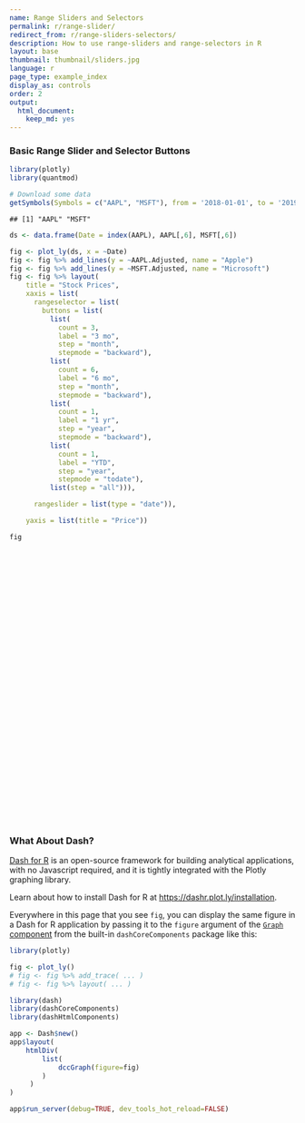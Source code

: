 ```yaml
---
name: Range Sliders and Selectors
permalink: r/range-slider/
redirect_from: r/range-sliders-selectors/
description: How to use range-sliders and range-selectors in R
layout: base
thumbnail: thumbnail/sliders.jpg
language: r
page_type: example_index
display_as: controls
order: 2
output:
  html_document:
    keep_md: yes
---
```



### Basic Range Slider and Selector Buttons


```r
library(plotly)
library(quantmod)

# Download some data
getSymbols(Symbols = c("AAPL", "MSFT"), from = '2018-01-01', to = '2019-01-01')
```

```
## [1] "AAPL" "MSFT"
```

```r
ds <- data.frame(Date = index(AAPL), AAPL[,6], MSFT[,6])

fig <- plot_ly(ds, x = ~Date)
fig <- fig %>% add_lines(y = ~AAPL.Adjusted, name = "Apple")
fig <- fig %>% add_lines(y = ~MSFT.Adjusted, name = "Microsoft")
fig <- fig %>% layout(
    title = "Stock Prices",
    xaxis = list(
      rangeselector = list(
        buttons = list(
          list(
            count = 3,
            label = "3 mo",
            step = "month",
            stepmode = "backward"),
          list(
            count = 6,
            label = "6 mo",
            step = "month",
            stepmode = "backward"),
          list(
            count = 1,
            label = "1 yr",
            step = "year",
            stepmode = "backward"),
          list(
            count = 1,
            label = "YTD",
            step = "year",
            stepmode = "todate"),
          list(step = "all"))),

      rangeslider = list(type = "date")),

    yaxis = list(title = "Price"))

fig
```

<div id="htmlwidget-dd769f94a0dde3d93e43" style="width:672px;height:480px;" class="plotly html-widget"></div>
<script type="application/json" data-for="htmlwidget-dd769f94a0dde3d93e43">{"x":{"visdat":{"5c5fdd9cec6":["function () ","plotlyVisDat"]},"cur_data":"5c5fdd9cec6","attrs":{"5c5fdd9cec6":{"x":{},"alpha_stroke":1,"sizes":[10,100],"spans":[1,20],"y":{},"type":"scatter","mode":"lines","name":"Apple","inherit":true},"5c5fdd9cec6.1":{"x":{},"alpha_stroke":1,"sizes":[10,100],"spans":[1,20],"y":{},"type":"scatter","mode":"lines","name":"Microsoft","inherit":true}},"layout":{"margin":{"b":40,"l":60,"t":25,"r":10},"title":"Stock Prices","xaxis":{"domain":[0,1],"automargin":true,"rangeselector":{"buttons":[{"count":3,"label":"3 mo","step":"month","stepmode":"backward"},{"count":6,"label":"6 mo","step":"month","stepmode":"backward"},{"count":1,"label":"1 yr","step":"year","stepmode":"backward"},{"count":1,"label":"YTD","step":"year","stepmode":"todate"},{"step":"all"}]},"rangeslider":{"type":"date"},"title":"Date"},"yaxis":{"domain":[0,1],"automargin":true,"title":"Price"},"hovermode":"closest","showlegend":true},"source":"A","config":{"showSendToCloud":false},"data":[{"x":["2018-01-02","2018-01-03","2018-01-04","2018-01-05","2018-01-08","2018-01-09","2018-01-10","2018-01-11","2018-01-12","2018-01-16","2018-01-17","2018-01-18","2018-01-19","2018-01-22","2018-01-23","2018-01-24","2018-01-25","2018-01-26","2018-01-29","2018-01-30","2018-01-31","2018-02-01","2018-02-02","2018-02-05","2018-02-06","2018-02-07","2018-02-08","2018-02-09","2018-02-12","2018-02-13","2018-02-14","2018-02-15","2018-02-16","2018-02-20","2018-02-21","2018-02-22","2018-02-23","2018-02-26","2018-02-27","2018-02-28","2018-03-01","2018-03-02","2018-03-05","2018-03-06","2018-03-07","2018-03-08","2018-03-09","2018-03-12","2018-03-13","2018-03-14","2018-03-15","2018-03-16","2018-03-19","2018-03-20","2018-03-21","2018-03-22","2018-03-23","2018-03-26","2018-03-27","2018-03-28","2018-03-29","2018-04-02","2018-04-03","2018-04-04","2018-04-05","2018-04-06","2018-04-09","2018-04-10","2018-04-11","2018-04-12","2018-04-13","2018-04-16","2018-04-17","2018-04-18","2018-04-19","2018-04-20","2018-04-23","2018-04-24","2018-04-25","2018-04-26","2018-04-27","2018-04-30","2018-05-01","2018-05-02","2018-05-03","2018-05-04","2018-05-07","2018-05-08","2018-05-09","2018-05-10","2018-05-11","2018-05-14","2018-05-15","2018-05-16","2018-05-17","2018-05-18","2018-05-21","2018-05-22","2018-05-23","2018-05-24","2018-05-25","2018-05-29","2018-05-30","2018-05-31","2018-06-01","2018-06-04","2018-06-05","2018-06-06","2018-06-07","2018-06-08","2018-06-11","2018-06-12","2018-06-13","2018-06-14","2018-06-15","2018-06-18","2018-06-19","2018-06-20","2018-06-21","2018-06-22","2018-06-25","2018-06-26","2018-06-27","2018-06-28","2018-06-29","2018-07-02","2018-07-03","2018-07-05","2018-07-06","2018-07-09","2018-07-10","2018-07-11","2018-07-12","2018-07-13","2018-07-16","2018-07-17","2018-07-18","2018-07-19","2018-07-20","2018-07-23","2018-07-24","2018-07-25","2018-07-26","2018-07-27","2018-07-30","2018-07-31","2018-08-01","2018-08-02","2018-08-03","2018-08-06","2018-08-07","2018-08-08","2018-08-09","2018-08-10","2018-08-13","2018-08-14","2018-08-15","2018-08-16","2018-08-17","2018-08-20","2018-08-21","2018-08-22","2018-08-23","2018-08-24","2018-08-27","2018-08-28","2018-08-29","2018-08-30","2018-08-31","2018-09-04","2018-09-05","2018-09-06","2018-09-07","2018-09-10","2018-09-11","2018-09-12","2018-09-13","2018-09-14","2018-09-17","2018-09-18","2018-09-19","2018-09-20","2018-09-21","2018-09-24","2018-09-25","2018-09-26","2018-09-27","2018-09-28","2018-10-01","2018-10-02","2018-10-03","2018-10-04","2018-10-05","2018-10-08","2018-10-09","2018-10-10","2018-10-11","2018-10-12","2018-10-15","2018-10-16","2018-10-17","2018-10-18","2018-10-19","2018-10-22","2018-10-23","2018-10-24","2018-10-25","2018-10-26","2018-10-29","2018-10-30","2018-10-31","2018-11-01","2018-11-02","2018-11-05","2018-11-06","2018-11-07","2018-11-08","2018-11-09","2018-11-12","2018-11-13","2018-11-14","2018-11-15","2018-11-16","2018-11-19","2018-11-20","2018-11-21","2018-11-23","2018-11-26","2018-11-27","2018-11-28","2018-11-29","2018-11-30","2018-12-03","2018-12-04","2018-12-06","2018-12-07","2018-12-10","2018-12-11","2018-12-12","2018-12-13","2018-12-14","2018-12-17","2018-12-18","2018-12-19","2018-12-20","2018-12-21","2018-12-24","2018-12-26","2018-12-27","2018-12-28","2018-12-31"],"y":[166.353714,166.324722,167.09729,168.999741,168.37204,168.352722,168.314102,169.270157,171.018112,170.148972,172.959213,173.113693,172.341141,170.931198,170.969803,168.246521,165.243134,165.62941,162.201141,161.245102,161.689316,162.027328,154.996933,151.124405,157.440155,154.069824,149.830368,151.66301,157.77179,159.352325,162.290359,167.739807,167.196793,166.634399,165.878067,167.264679,170.173615,173.538284,172.975922,172.714111,169.688766,170.862076,171.453583,171.308121,169.717896,171.569931,174.517639,176.204834,174.507965,173.024384,173.228012,172.617157,169.979706,169.921524,166.072006,163.725449,159.934097,167.526505,163.230911,161.427368,162.687927,161.621307,163.279419,166.401688,167.555557,163.269745,164.889023,167.991928,167.206497,168.854919,169.426971,170.483932,172.83046,172.442596,167.555557,160.69043,160.225021,157.994827,158.683258,159.235962,157.393631,160.2444,163.967834,171.211151,171.521423,178.250809,179.540436,180.403427,181.673676,184.272324,183.571487,183.143204,181.478729,183.172379,182.014069,181.352158,182.637039,182.179535,183.347641,183.143204,183.561768,182.899872,182.510513,181.897247,185.177567,186.725281,188.165878,188.818054,188.311905,186.59874,186.141235,187.1633,185.625336,185.722702,183.814865,183.717484,180.748672,181.537109,180.524796,179.99913,177.322327,179.522186,179.259369,180.563736,180.184082,182.199005,179.025772,180.46637,182.967972,185.508545,185.284698,182.880386,185.946564,186.238571,185.829773,186.355377,185.333313,186.773956,186.345688,186.511108,187.864151,189.635712,189.041946,185.897903,184.856369,185.226242,196.137955,201.871216,202.455231,203.5065,201.598648,201.734955,203.321579,202.715927,204.024841,204.884491,205.363083,208.371658,212.532806,210.462006,210.051727,210.061523,210.491318,211.145767,212.88446,214.603638,217.807571,219.809998,222.349686,223.062759,221.607346,217.924789,216.16655,213.265411,218.65741,215.941879,221.15799,218.647614,212.825882,213.177521,213.304474,214.92601,212.610977,215.668365,217.035889,215.306931,219.731857,220.50354,221.988266,223.961426,226.686707,222.70134,219.087158,218.579269,221.607346,211.34111,209.475433,216.957748,212.317917,216.996811,216.059097,211.008987,214.222672,215.531601,217.563354,210.100586,214.70134,211.282532,207.316696,208.352112,213.783142,217.065186,202.667099,196.913727,199.043182,205.079803,204.364258,200.423798,190.327621,188.426025,183.103485,187.622253,189.700302,182.182083,173.477814,173.281754,168.8806,171.164505,170.792038,177.359451,175.996933,175.046158,181.162659,173.193542,171.262527,165.155823,166.243851,165.293045,165.753738,167.567123,162.205368,160.695862,162.783722,157.706192,153.726532,147.747253,143.924454,154.059814,153.059998,153.138428,154.618546],"type":"scatter","mode":"lines","name":"Apple","marker":{"color":"rgba(31,119,180,1)","line":{"color":"rgba(31,119,180,1)"}},"error_y":{"color":"rgba(31,119,180,1)"},"error_x":{"color":"rgba(31,119,180,1)"},"line":{"color":"rgba(31,119,180,1)"},"xaxis":"x","yaxis":"y","frame":null},{"x":["2018-01-02","2018-01-03","2018-01-04","2018-01-05","2018-01-08","2018-01-09","2018-01-10","2018-01-11","2018-01-12","2018-01-16","2018-01-17","2018-01-18","2018-01-19","2018-01-22","2018-01-23","2018-01-24","2018-01-25","2018-01-26","2018-01-29","2018-01-30","2018-01-31","2018-02-01","2018-02-02","2018-02-05","2018-02-06","2018-02-07","2018-02-08","2018-02-09","2018-02-12","2018-02-13","2018-02-14","2018-02-15","2018-02-16","2018-02-20","2018-02-21","2018-02-22","2018-02-23","2018-02-26","2018-02-27","2018-02-28","2018-03-01","2018-03-02","2018-03-05","2018-03-06","2018-03-07","2018-03-08","2018-03-09","2018-03-12","2018-03-13","2018-03-14","2018-03-15","2018-03-16","2018-03-19","2018-03-20","2018-03-21","2018-03-22","2018-03-23","2018-03-26","2018-03-27","2018-03-28","2018-03-29","2018-04-02","2018-04-03","2018-04-04","2018-04-05","2018-04-06","2018-04-09","2018-04-10","2018-04-11","2018-04-12","2018-04-13","2018-04-16","2018-04-17","2018-04-18","2018-04-19","2018-04-20","2018-04-23","2018-04-24","2018-04-25","2018-04-26","2018-04-27","2018-04-30","2018-05-01","2018-05-02","2018-05-03","2018-05-04","2018-05-07","2018-05-08","2018-05-09","2018-05-10","2018-05-11","2018-05-14","2018-05-15","2018-05-16","2018-05-17","2018-05-18","2018-05-21","2018-05-22","2018-05-23","2018-05-24","2018-05-25","2018-05-29","2018-05-30","2018-05-31","2018-06-01","2018-06-04","2018-06-05","2018-06-06","2018-06-07","2018-06-08","2018-06-11","2018-06-12","2018-06-13","2018-06-14","2018-06-15","2018-06-18","2018-06-19","2018-06-20","2018-06-21","2018-06-22","2018-06-25","2018-06-26","2018-06-27","2018-06-28","2018-06-29","2018-07-02","2018-07-03","2018-07-05","2018-07-06","2018-07-09","2018-07-10","2018-07-11","2018-07-12","2018-07-13","2018-07-16","2018-07-17","2018-07-18","2018-07-19","2018-07-20","2018-07-23","2018-07-24","2018-07-25","2018-07-26","2018-07-27","2018-07-30","2018-07-31","2018-08-01","2018-08-02","2018-08-03","2018-08-06","2018-08-07","2018-08-08","2018-08-09","2018-08-10","2018-08-13","2018-08-14","2018-08-15","2018-08-16","2018-08-17","2018-08-20","2018-08-21","2018-08-22","2018-08-23","2018-08-24","2018-08-27","2018-08-28","2018-08-29","2018-08-30","2018-08-31","2018-09-04","2018-09-05","2018-09-06","2018-09-07","2018-09-10","2018-09-11","2018-09-12","2018-09-13","2018-09-14","2018-09-17","2018-09-18","2018-09-19","2018-09-20","2018-09-21","2018-09-24","2018-09-25","2018-09-26","2018-09-27","2018-09-28","2018-10-01","2018-10-02","2018-10-03","2018-10-04","2018-10-05","2018-10-08","2018-10-09","2018-10-10","2018-10-11","2018-10-12","2018-10-15","2018-10-16","2018-10-17","2018-10-18","2018-10-19","2018-10-22","2018-10-23","2018-10-24","2018-10-25","2018-10-26","2018-10-29","2018-10-30","2018-10-31","2018-11-01","2018-11-02","2018-11-05","2018-11-06","2018-11-07","2018-11-08","2018-11-09","2018-11-12","2018-11-13","2018-11-14","2018-11-15","2018-11-16","2018-11-19","2018-11-20","2018-11-21","2018-11-23","2018-11-26","2018-11-27","2018-11-28","2018-11-29","2018-11-30","2018-12-03","2018-12-04","2018-12-06","2018-12-07","2018-12-10","2018-12-11","2018-12-12","2018-12-13","2018-12-14","2018-12-17","2018-12-18","2018-12-19","2018-12-20","2018-12-21","2018-12-24","2018-12-26","2018-12-27","2018-12-28","2018-12-31"],"y":[82.798996,83.184326,83.916473,84.956886,85.043571,84.985786,84.600449,84.850906,86.315178,85.111008,86.835373,86.79686,86.700523,88.251488,88.530876,88.453789,88.945114,90.611679,90.476807,89.340065,91.526848,90.804352,88.41526,84.773842,87.98175,86.324814,81.893471,84.947235,85.862396,86.536758,87.891769,89.682312,89.043526,89.740387,88.549896,88.782204,91.037323,92.353607,91.172836,90.756645,89.866211,90.059784,90.630821,90.321098,90.843742,91.395432,93.43763,93.660225,91.376083,90.834068,91.153465,91.559967,89.904915,90.137199,89.508095,86.904541,84.378426,90.766327,86.594826,86.51738,88.336983,85.675354,86.827103,89.362923,89.411301,87.330399,87.853035,89.895241,88.90802,90.572739,90.088814,91.143784,92.982719,93.340836,93.021439,91.947105,92.285858,90.127525,89.343552,91.230896,92.740761,90.514664,91.947105,90.505005,91.046997,92.101967,93.127899,92.731087,93.82476,94.763596,94.560333,94.879738,94.192566,94.43557,93.492676,93.667641,94.873009,94.775795,95.903381,95.563164,95.611763,95.271538,96.185272,96.078354,97.973869,98.829285,99.334755,99.626366,98.061363,98.790398,98.226601,98.479347,98.032196,98.586266,97.332306,98.041916,98.041916,99.023697,98.314095,97.604492,95.640938,96.311661,94.814682,95.874222,95.854782,97.215668,96.282494,96.972656,98.333542,99.00425,99.266701,99.130623,101.278885,102.48423,101.978752,102.9897,102.182884,101.483009,103.300751,104.95327,104.651917,107.733345,106.557159,104.671364,102.425903,103.116066,103.310478,104.56443,105.021309,105.108788,105.83783,106.430786,106.605751,105.954483,105.186554,106.498833,105.054649,105.035133,104.976585,104.283783,103.415314,104.46917,104.957062,105.776741,106.947693,107.591743,109.309135,109.240837,109.611641,109.006638,105.864563,106.108505,105.591339,106.733025,108.548004,109.006638,110.177597,110.626465,109.426239,110.470337,108.996872,110.821632,111.494949,111.895004,111.680321,111.221718,111.641304,111.602264,112.812271,112.363396,112.382904,110.060501,109.416473,108.16745,109.543335,103.590958,103.347,106.918419,104.996094,108.31382,108.030838,105.874321,106.030457,106.976967,105.483994,99.84388,105.679176,104.371597,101.336845,101.219749,104.225212,103.356743,103.590958,104.908287,105.113197,109.250587,109.04567,106.918419,104.283783,104.352066,102.872246,105.136086,106.125908,102.529251,99.677406,101.049423,101.010223,104.342278,104.998894,108.899353,107.987938,108.67395,109.84996,106.351295,107.007927,102.72525,105.43988,106.419899,106.900116,107.262711,103.911064,100.833817,101.892235,101.617836,99.4814,96.266937,92.248878,98.550377,99.158005,98.383781,99.540192],"type":"scatter","mode":"lines","name":"Microsoft","marker":{"color":"rgba(255,127,14,1)","line":{"color":"rgba(255,127,14,1)"}},"error_y":{"color":"rgba(255,127,14,1)"},"error_x":{"color":"rgba(255,127,14,1)"},"line":{"color":"rgba(255,127,14,1)"},"xaxis":"x","yaxis":"y","frame":null}],"highlight":{"on":"plotly_click","persistent":false,"dynamic":false,"selectize":false,"opacityDim":0.2,"selected":{"opacity":1},"debounce":0},"shinyEvents":["plotly_hover","plotly_click","plotly_selected","plotly_relayout","plotly_brushed","plotly_brushing","plotly_clickannotation","plotly_doubleclick","plotly_deselect","plotly_afterplot","plotly_sunburstclick"],"base_url":"https://plot.ly"},"evals":[],"jsHooks":[]}</script>

### What About Dash?

[Dash for R](https://dashr.plot.ly/) is an open-source framework for building analytical applications, with no Javascript required, and it is tightly integrated with the Plotly graphing library. 

Learn about how to install Dash for R at https://dashr.plot.ly/installation.

Everywhere in this page that you see `fig`, you can display the same figure in a Dash for R application by passing it to the `figure` argument of the [`Graph` component](https://dashr.plot.ly/dash-core-components/graph) from the built-in `dashCoreComponents` package like this:


```r
library(plotly)

fig <- plot_ly() 
# fig <- fig %>% add_trace( ... )
# fig <- fig %>% layout( ... ) 

library(dash)
library(dashCoreComponents)
library(dashHtmlComponents)

app <- Dash$new()
app$layout(
    htmlDiv(
        list(
            dccGraph(figure=fig) 
        )
     )
)

app$run_server(debug=TRUE, dev_tools_hot_reload=FALSE)
```
